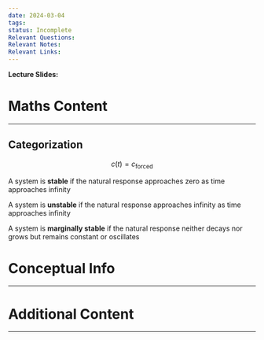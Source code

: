 ```yaml
---
date: 2024-03-04
tags: 
status: Incomplete
Relevant Questions: 
Relevant Notes: 
Relevant Links:
---
```

**Lecture Slides:**
[](Attachments/Nise%20-%20Ch06%20Highlights.pdf)

# Maths Content
---


## Categorization

$$c(t) = c_{\text{forced}}$$

A system is **stable** if the natural response approaches zero as time approaches infinity

A system is **unstable** if the natural response approaches infinity as time approaches infinity

A system is **marginally stable** if the natural response neither decays nor grows but remains constant or oscillates


# Conceptual Info
---



# Additional Content
---
